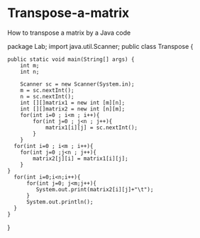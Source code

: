 # Transpose-a-matrix
How to transpose a matrix by a Java code

package Lab;
import java.util.Scanner;
public class Transpose {

	public static void main(String[] args) {
		int m;
		int n;
		
		Scanner sc = new Scanner(System.in);
		m = sc.nextInt();
		n = sc.nextInt();
		int [][]matrix1 = new int [m][n];
        int [][]matrix2 = new int [n][m];
        for(int i=0 ; i<m ; i++){
        	for(int j=0 ; j<n ; j++){
        		matrix1[i][j] = sc.nextInt();
        	}
        }
	  for(int i=0 ; i<m ; i++){
		for(int j=0 ;j<n ; j++){
			matrix2[j][i] = matrix1[i][j];
		}
	}
	  for(int i=0;i<n;i++){
		  for(int j=0; j<m;j++){
			 System.out.print(matrix2[i][j]+"\t");
		  }
		  System.out.println();
	  }
	}

}
